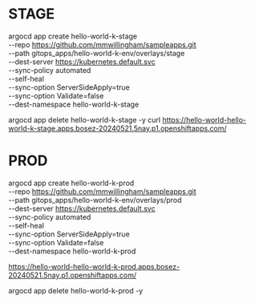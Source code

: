 # STAGE
argocd app create hello-world-k-stage \
--repo https://github.com/mmwillingham/sampleapps.git \
--path gitops_apps/hello-world-k-env/overlays/stage \
--dest-server https://kubernetes.default.svc \
--sync-policy automated \
--self-heal \
--sync-option ServerSideApply=true \
--sync-option Validate=false \
--dest-namespace hello-world-k-stage

argocd app delete hello-world-k-stage -y
curl https://hello-world-hello-world-k-stage.apps.bosez-20240521.5nay.p1.openshiftapps.com/

# PROD
argocd app create hello-world-k-prod \
--repo https://github.com/mmwillingham/sampleapps.git \
--path gitops_apps/hello-world-k-env/overlays/prod \
--dest-server https://kubernetes.default.svc \
--sync-policy automated \
--self-heal \
--sync-option ServerSideApply=true \
--sync-option Validate=false \
--dest-namespace hello-world-k-prod

https://hello-world-hello-world-k-prod.apps.bosez-20240521.5nay.p1.openshiftapps.com/

argocd app delete hello-world-k-prod -y
